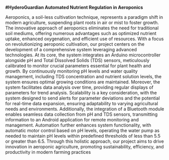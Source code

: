 **#HyderoGuardian Automated Nutrient Regulation in Aeroponics**

Aeroponics, a soil-less cultivation technique, represents a paradigm shift in modern agriculture, 
suspending plant roots in air or mist to foster growth. The innovative approach of aeroponics eliminates 
the need for traditional soil mediums, offering numerous advantages such as optimized nutrient uptake, 
enhanced oxygenation, and efficient use of resources. With a focus on revolutionizing aeroponic 
cultivation, our project centers on the development of a comprehensive system leveraging advanced 
technologies. At its core, the system integrates an Arduino microcontroller alongside pH and Total 
Dissolved Solids (TDS) sensors, meticulously calibrated to monitor crucial parameters essential for 
plant health and growth. By continuously monitoring pH levels and water quality management, 
including TDS concentration and nutrient solution levels, the system ensures optimal growing 
conditions are maintained. Moreover, the system facilitates data analysis over time, providing regular 
displays of parameters for trend analysis. Scalability is a key consideration, with the system designed to 
send alerts for parameter deviations and the potential for real-time data expansion, ensuring 
adaptability to varying agricultural needs and environments. Additionally, the integration of a 
Bluetooth module enables seamless data collection from pH and TDS sensors, transmitting information 
to an Android application for remote monitoring and management. Automation further enhances 
system functionality, with automatic motor control based on pH levels, operating the water pump as 
needed to maintain pH levels within predefined thresholds of less than 5.5 or greater than 6.5. Through 
this holistic approach, our project aims to drive innovation in aeroponic agriculture, promoting 
sustainability, efficiency, and productivity in modern farming practices
